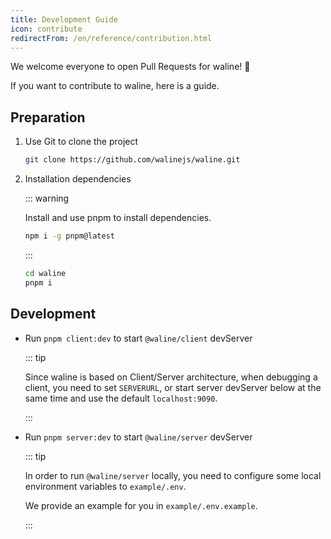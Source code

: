 ```yaml
---
title: Development Guide
icon: contribute
redirectFrom: /en/reference/contribution.html
---
```


We welcome everyone to open Pull Requests for waline! :tada:

If you want to contribute to waline, here is a guide.

<!-- more -->

## Preparation

1. Use Git to clone the project

   ```bash
   git clone https://github.com/walinejs/waline.git
   ```

1. Installation dependencies

   ::: warning

   Install and use pnpm to install dependencies.

   ```bash
   npm i -g pnpm@latest
   ```

   :::

   ```bash
   cd waline
   pnpm i
   ```

## Development

- Run `pnpm client:dev` to start `@waline/client` devServer

  ::: tip

  Since waline is based on Client/Server architecture, when debugging a client, you need to set `SERVERURL`, or start server devServer below at the same time and use the default `localhost:9090`.

  :::

- Run `pnpm server:dev` to start `@waline/server` devServer

  ::: tip

  In order to run `@waline/server` locally, you need to configure some local environment variables to `example/.env`.

  We provide an example for you in `example/.env.example`.

  :::
